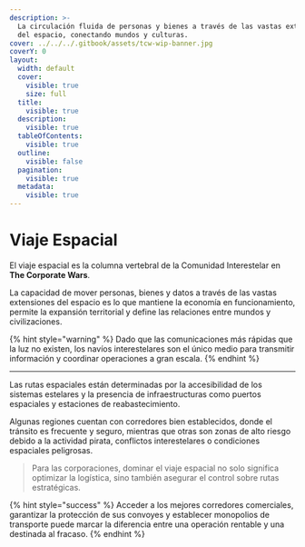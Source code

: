 ```yaml
---
description: >-
  La circulación fluida de personas y bienes a través de las vastas extensiones
  del espacio, conectando mundos y culturas.
cover: ../../../.gitbook/assets/tcw-wip-banner.jpg
coverY: 0
layout:
  width: default
  cover:
    visible: true
    size: full
  title:
    visible: true
  description:
    visible: true
  tableOfContents:
    visible: true
  outline:
    visible: false
  pagination:
    visible: true
  metadata:
    visible: true
---
```


# Viaje Espacial

El viaje espacial es la columna vertebral de la Comunidad Interestelar en **The Corporate Wars**.

La capacidad de mover personas, bienes y datos a través de las vastas extensiones del espacio es lo que mantiene la economía en funcionamiento, permite la expansión territorial y define las relaciones entre mundos y civilizaciones.

{% hint style="warning" %}
Dado que las comunicaciones más rápidas que la luz no existen, los navíos interestelares son el único medio para transmitir información y coordinar operaciones a gran escala.
{% endhint %}

***

Las rutas espaciales están determinadas por la accesibilidad de los sistemas estelares y la presencia de infraestructuras como puertos espaciales y estaciones de reabastecimiento.

Algunas regiones cuentan con corredores bien establecidos, donde el tránsito es frecuente y seguro, mientras que otras son zonas de alto riesgo debido a la actividad pirata, conflictos interestelares o condiciones espaciales peligrosas.

> Para las corporaciones, dominar el viaje espacial no solo significa optimizar la logística, sino también asegurar el control sobre rutas estratégicas.

{% hint style="success" %}
Acceder a los mejores corredores comerciales, garantizar la protección de sus convoyes y establecer monopolios de transporte puede marcar la diferencia entre una operación rentable y una destinada al fracaso.
{% endhint %}
